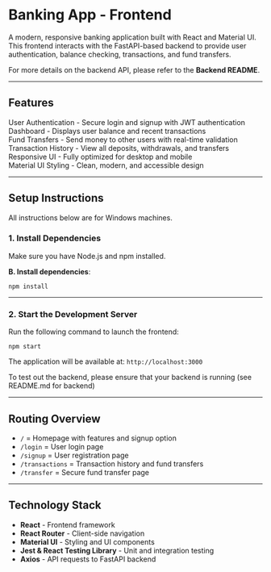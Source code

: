 
# **Banking App - Frontend**

A modern, responsive banking application built with React and Material UI. This frontend interacts with the FastAPI-based backend to provide user authentication, balance checking, transactions, and fund transfers.

For more details on the backend API, please refer to the **Backend README**.

----------

## Features

 User Authentication - Secure login and signup with JWT authentication  
 Dashboard - Displays user balance and recent transactions  
 Fund Transfers - Send money to other users with real-time validation  
 Transaction History - View all deposits, withdrawals, and transfers  
 Responsive UI - Fully optimized for desktop and mobile  
 Material UI Styling - Clean, modern, and accessible design

----------

## Setup Instructions

All instructions below are for Windows machines.

### 1. Install Dependencies

Make sure you have Node.js and npm installed.

**B. Install dependencies**:

`npm install` 

----------

### 2. Start the Development Server

Run the following command to launch the frontend:

`npm start` 

The application will be available at: `http://localhost:3000`

To test out the backend, please ensure that your backend is running (see README.md for backend)

----------

## Routing Overview

-   `/` = Homepage with features and signup option 
-   `/login` = User login page
-   `/signup` = User registration page
-   `/transactions` = Transaction history and fund transfers
-   `/transfer` = Secure fund transfer page

----------

## **Technology Stack**

-   **React** - Frontend framework
-   **React Router** - Client-side navigation
-   **Material UI** - Styling and UI components
-   **Jest & React Testing Library** - Unit and integration testing
-   **Axios** - API requests to FastAPI backend